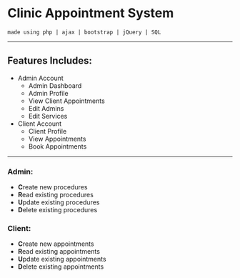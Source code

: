 # Clinic Appointment System
``made using php | ajax | bootstrap | jQuery | SQL``
***
## Features Includes:
- Admin Account
  - Admin Dashboard
  - Admin Profile
  - View Client Appointments
  - Edit Admins
  - Edit Services
- Client Account
  - Client Profile
  - View Appointments
  - Book Appointments
-----
<a name="admin" />

### Admin:
- **C**reate new procedures
- **R**ead existing procedures
- **U**pdate existing procedures
- **D**elete existing procedures
<a name="client" />

### Client:
- **C**reate new appointments
- **R**ead existing appointments
- **U**pdate existing appointments
- **D**elete existing appointments
